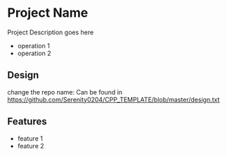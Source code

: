 
# Project Name
Project Description goes here

* operation 1
* operation 2


## Design
change the repo name:
Can be found in https://github.com/Serenity0204/CPP_TEMPLATE/blob/master/design.txt


## Features

- feature 1
- feature 2


